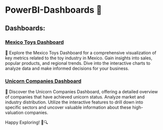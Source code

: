 # PowerBI-Dashboards 🚀

## Dashboards:

### [Mexico Toys Dashboard](https://github.com/Yogesh17-falcon/PowerBI-Dashboards/tree/main/Maven%20Toys%20Dashboard)
🧸 Explore the Mexico Toys Dashboard for a comprehensive visualization of key metrics related to the toy industry in Mexico. Gain insights into sales, popular products, and regional trends. Dive into the interactive charts to analyze data and make informed decisions for your business.

### [Unicorn Companies Dashboard](https://github.com/Yogesh17-falcon/PowerBI-Dashboards/tree/main/Unicorn%2BCompanies%20Dashboard)
🦄 Discover the Unicorn Companies Dashboard, offering a detailed overview of companies that have achieved unicorn status. Analyze market and industry distribution. Utilize the interactive features to drill down into specific sectors and uncover valuable information about these high-valuation companies.

Happy Exploring! 🚀🔍
